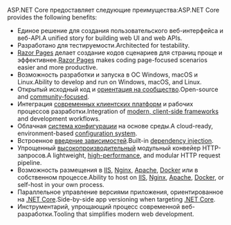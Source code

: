 <span data-ttu-id="a03a0-101">ASP.NET Core предоставляет следующие преимущества:</span><span class="sxs-lookup"><span data-stu-id="a03a0-101">ASP.NET Core provides the following benefits:</span></span>

* <span data-ttu-id="a03a0-102">Единое решение для создания пользовательского веб-интерфейса и веб-API.</span><span class="sxs-lookup"><span data-stu-id="a03a0-102">A unified story for building web UI and web APIs.</span></span>
* <span data-ttu-id="a03a0-103">Разработано для тестируемости.</span><span class="sxs-lookup"><span data-stu-id="a03a0-103">Architected for testability.</span></span>
* <span data-ttu-id="a03a0-104">[Razor Pages](xref:razor-pages/index) делает создание кодов сценариев для страниц проще и эффективнее.</span><span class="sxs-lookup"><span data-stu-id="a03a0-104">[Razor Pages](xref:razor-pages/index) makes coding page-focused scenarios easier and more productive.</span></span>
* <span data-ttu-id="a03a0-105">Возможность разработки и запуска в ОС Windows, macOS и Linux.</span><span class="sxs-lookup"><span data-stu-id="a03a0-105">Ability to develop and run on Windows, macOS, and Linux.</span></span>
* <span data-ttu-id="a03a0-106">Открытый исходный код и [ориентация на сообщество](https://live.asp.net/).</span><span class="sxs-lookup"><span data-stu-id="a03a0-106">Open-source and [community-focused](https://live.asp.net/).</span></span>
* <span data-ttu-id="a03a0-107">Интеграция [современных клиентских платформ](xref:client-side/index) и рабочих процессов разработки.</span><span class="sxs-lookup"><span data-stu-id="a03a0-107">Integration of [modern, client-side frameworks](xref:client-side/index) and development workflows.</span></span>
* <span data-ttu-id="a03a0-108">Облачная [система конфигурации](xref:fundamentals/configuration/index) на основе среды.</span><span class="sxs-lookup"><span data-stu-id="a03a0-108">A cloud-ready, environment-based [configuration system](xref:fundamentals/configuration/index).</span></span>
* <span data-ttu-id="a03a0-109">Встроенное [введение зависимостей](xref:fundamentals/dependency-injection).</span><span class="sxs-lookup"><span data-stu-id="a03a0-109">Built-in [dependency injection](xref:fundamentals/dependency-injection).</span></span>
* <span data-ttu-id="a03a0-110">Упрощенный [высокопроизводительный](https://github.com/aspnet/benchmarks) модульный конвейер HTTP-запросов.</span><span class="sxs-lookup"><span data-stu-id="a03a0-110">A lightweight, [high-performance](https://github.com/aspnet/benchmarks), and modular HTTP request pipeline.</span></span>
* <span data-ttu-id="a03a0-111">Возможность размещения в [IIS](xref:host-and-deploy/iis/index), [Nginx](xref:host-and-deploy/linux-nginx), [Apache](xref:host-and-deploy/linux-apache), [Docker](xref:host-and-deploy/docker/index) или в собственном процессе.</span><span class="sxs-lookup"><span data-stu-id="a03a0-111">Ability to host on [IIS](xref:host-and-deploy/iis/index), [Nginx](xref:host-and-deploy/linux-nginx), [Apache](xref:host-and-deploy/linux-apache), [Docker](xref:host-and-deploy/docker/index), or self-host in your own process.</span></span>
* <span data-ttu-id="a03a0-112">Параллельное управление версиями приложения, ориентированное на [.NET Core](/dotnet/articles/standard/choosing-core-framework-server).</span><span class="sxs-lookup"><span data-stu-id="a03a0-112">Side-by-side app versioning when targeting [.NET Core](/dotnet/articles/standard/choosing-core-framework-server).</span></span>
* <span data-ttu-id="a03a0-113">Инструментарий, упрощающий процесс современной веб-разработки.</span><span class="sxs-lookup"><span data-stu-id="a03a0-113">Tooling that simplifies modern web development.</span></span>
